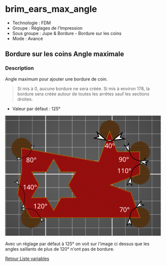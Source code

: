 # brim_ears_max_angle

* Technologie : FDM
* Groupe : Réglages de l'Impression
* Sous groupe : Jupe & Bordure - Bordure sur les coins
* Mode : Avancé

## Bordure sur les coins Angle maximale

### Description

Angle maximum pour ajouter une bordure de coin.
> Si mis à 0, aucune bordure ne sera créée.
> Si mis à environ 178, la bordure sera créée autour de toutes les arrêtes sauf les sections droites.

* Valeur par défaut : 125°

![brim_ears_max_angle](./images/brim_ears/001.svg)

Avec un réglage par défaut à 125° on voit sur l'image ci dessus que les angles saillants de plus de 120° n'ont pas de bordure.


[Retour Liste variables](variable_list.md)